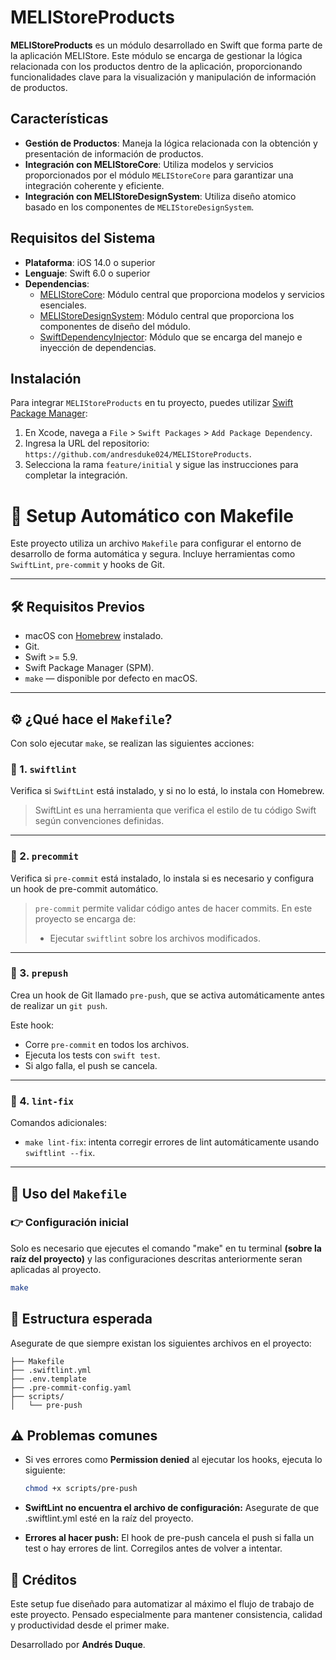 # MELIStoreProducts

**MELIStoreProducts** es un módulo desarrollado en Swift que forma parte de la aplicación MELIStore. Este módulo se encarga de gestionar la lógica relacionada con los productos dentro de la aplicación, proporcionando funcionalidades clave para la visualización y manipulación de información de productos.

## Características

- **Gestión de Productos**: Maneja la lógica relacionada con la obtención y presentación de información de productos.
- **Integración con MELIStoreCore**: Utiliza modelos y servicios proporcionados por el módulo `MELIStoreCore` para garantizar una integración coherente y eficiente.
- **Integración con MELIStoreDesignSystem**: Utiliza diseño atomico basado en los componentes de `MELIStoreDesignSystem`.

## Requisitos del Sistema

- **Plataforma**: iOS 14.0 o superior
- **Lenguaje**: Swift 6.0 o superior
- **Dependencias**:
  - [MELIStoreCore](https://github.com/andresduke024/MELIStoreCore): Módulo central que proporciona modelos y servicios esenciales.
  - [MELIStoreDesignSystem](https://github.com/andresduke024/MELIStoreDesignSystem): Módulo central que proporciona los componentes de diseño del módulo.
  - [SwiftDependencyInjector](https://github.com/andresduke024/swift-dependency-injector): Módulo que se encarga del manejo e inyección de dependencias.

## Instalación

Para integrar `MELIStoreProducts` en tu proyecto, puedes utilizar [Swift Package Manager](https://swift.org/package-manager/):

1. En Xcode, navega a `File` > `Swift Packages` > `Add Package Dependency`.
2. Ingresa la URL del repositorio: `https://github.com/andresduke024/MELIStoreProducts`.
3. Selecciona la rama `feature/initial` y sigue las instrucciones para completar la integración.

# 🚀 Setup Automático con Makefile

Este proyecto utiliza un archivo `Makefile` para configurar el entorno de desarrollo de forma automática y segura. Incluye herramientas como `SwiftLint`, `pre-commit` y hooks de Git.

---

## 🛠 Requisitos Previos

- macOS con [Homebrew](https://brew.sh/) instalado.
- Git.
- Swift >= 5.9.
- Swift Package Manager (SPM).
- `make` — disponible por defecto en macOS.

---

## ⚙️ ¿Qué hace el `Makefile`?

Con solo ejecutar `make`, se realizan las siguientes acciones:

### 🔹 1. `swiftlint`
Verifica si `SwiftLint` está instalado, y si no lo está, lo instala con Homebrew.

> SwiftLint es una herramienta que verifica el estilo de tu código Swift según convenciones definidas.

---

### 🔹 2. `precommit`
Verifica si `pre-commit` está instalado, lo instala si es necesario y configura un hook de pre-commit automático.

> `pre-commit` permite validar código antes de hacer commits. En este proyecto se encarga de:
> - Ejecutar `swiftlint` sobre los archivos modificados.

---

### 🔹 3. `prepush`
Crea un hook de Git llamado `pre-push`, que se activa automáticamente antes de realizar un `git push`.

Este hook:
- Corre `pre-commit` en todos los archivos.
- Ejecuta los tests con `swift test`.
- Si algo falla, el push se cancela.

---

### 🔹 4. `lint-fix`
Comandos adicionales:

- `make lint-fix`: intenta corregir errores de lint automáticamente usando `swiftlint --fix`.

---

## 🧪 Uso del `Makefile`

### 👉 Configuración inicial

Solo es necesario que ejecutes el comando "make" en tu terminal **(sobre la raíz del proyecto)** y las configuraciones descritas anteriormente seran aplicadas al proyecto.

```bash
make
```

## 📁 Estructura esperada

Asegurate de que siempre existan los siguientes archivos en el proyecto:

```
├── Makefile
├── .swiftlint.yml
├── .env.template
├── .pre-commit-config.yaml
├── scripts/
│   └── pre-push
```

## ⚠️ Problemas comunes

- Si ves errores como **Permission denied** al ejecutar los hooks, ejecuta lo siguiente:

    ```bash
    chmod +x scripts/pre-push
    ```

- **SwiftLint no encuentra el archivo de configuración:**
Asegurate de que .swiftlint.yml esté en la raíz del proyecto.

- **Errores al hacer push:**
El hook de pre-push cancela el push si falla un test o hay errores de lint. Corregilos antes de volver a intentar.

## 🙌 Créditos
Este setup fue diseñado para automatizar al máximo el flujo de trabajo de este proyecto. Pensado especialmente para mantener consistencia, calidad y productividad desde el primer make.

Desarrollado por **Andrés Duque**.
